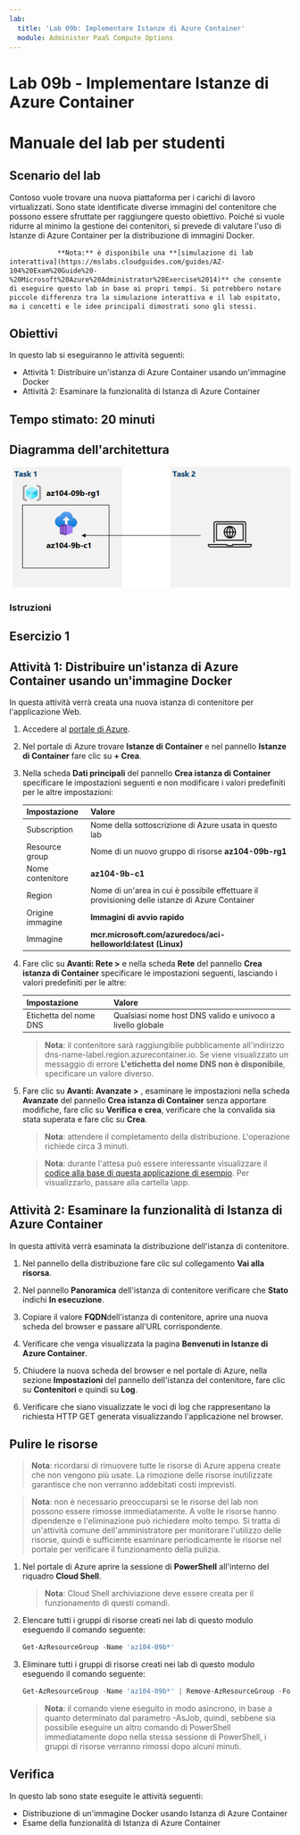 ```yaml
---
lab:
  title: 'Lab 09b: Implementare Istanze di Azure Container'
  module: Administer PaaS Compute Options
---
```


# Lab 09b - Implementare Istanze di Azure Container
# Manuale del lab per studenti

## Scenario del lab

Contoso vuole trovare una nuova piattaforma per i carichi di lavoro virtualizzati. Sono state identificate diverse immagini del contenitore che possono essere sfruttate per raggiungere questo obiettivo. Poiché si vuole ridurre al minimo la gestione dei contenitori, si prevede di valutare l'uso di Istanze di Azure Container per la distribuzione di immagini Docker.

                **Nota:** è disponibile una **[simulazione di lab interattiva](https://mslabs.cloudguides.com/guides/AZ-104%20Exam%20Guide%20-%20Microsoft%20Azure%20Administrator%20Exercise%2014)** che consente di eseguire questo lab in base ai propri tempi. Si potrebbero notare piccole differenza tra la simulazione interattiva e il lab ospitato, ma i concetti e le idee principali dimostrati sono gli stessi. 

## Obiettivi

In questo lab si eseguiranno le attività seguenti:

- Attività 1: Distribuire un'istanza di Azure Container usando un'immagine Docker
- Attività 2: Esaminare la funzionalità di Istanza di Azure Container

## Tempo stimato: 20 minuti

## Diagramma dell'architettura

![image](../media/lab09b.png)

### Istruzioni

## Esercizio 1

## Attività 1: Distribuire un'istanza di Azure Container usando un'immagine Docker

In questa attività verrà creata una nuova istanza di contenitore per l'applicazione Web.

1. Accedere al [portale di Azure](https://portal.azure.com).

1. Nel portale di Azure trovare **Istanze di Container** e nel pannello **Istanze di Container** fare clic su **+ Crea**.

1. Nella scheda **Dati principali** del pannello **Crea istanza di Container** specificare le impostazioni seguenti e non modificare i valori predefiniti per le altre impostazioni:

    | Impostazione | Valore |
    | ---- | ---- |
    | Subscription | Nome della sottoscrizione di Azure usata in questo lab |
    | Resource group | Nome di un nuovo gruppo di risorse **az104-09b-rg1** |
    | Nome contenitore | **az104-9b-c1** |
    | Region | Nome di un'area in cui è possibile effettuare il provisioning delle istanze di Azure Container |
    | Origine immagine | **Immagini di avvio rapido** |
    | Immagine | **mcr.microsoft.com/azuredocs/aci-helloworld:latest (Linux)** |

1. Fare clic su **Avanti: Rete >** e nella scheda **Rete** del pannello **Crea istanza di Container** specificare le impostazioni seguenti, lasciando i valori predefiniti per le altre:

    | Impostazione | Valore |
    | --- | --- |
    | Etichetta del nome DNS | Qualsiasi nome host DNS valido e univoco a livello globale |

    >**Nota**: il contenitore sarà raggiungibile pubblicamente all'indirizzo dns-name-label.region.azurecontainer.io. Se viene visualizzato un messaggio di errore **L'etichetta del nome DNS non è disponibile**, specificare un valore diverso.

1. Fare clic su **Avanti: Avanzate >** , esaminare le impostazioni nella scheda **Avanzate** del pannello **Crea istanza di Container** senza apportare modifiche, fare clic su **Verifica e crea**, verificare che la convalida sia stata superata e fare clic su **Crea**.

    >**Nota**: attendere il completamento della distribuzione. L'operazione richiede circa 3 minuti.

    >**Nota**: durante l'attesa può essere interessante visualizzare il [codice alla base di questa applicazione di esempio](https://github.com/Azure-Samples/aci-helloworld). Per visualizzarlo, passare alla cartella \\app.

## Attività 2: Esaminare la funzionalità di Istanza di Azure Container

In questa attività verrà esaminata la distribuzione dell'istanza di contenitore.

1. Nel pannello della distribuzione fare clic sul collegamento **Vai alla risorsa**.

1. Nel pannello **Panoramica** dell'istanza di contenitore verificare che **Stato** indichi **In esecuzione**.

1. Copiare il valore **FQDN**dell'istanza di contenitore, aprire una nuova scheda del browser e passare all'URL corrispondente.

1. Verificare che venga visualizzata la pagina **Benvenuti in Istanze di Azure Container**.

1. Chiudere la nuova scheda del browser e nel portale di Azure, nella sezione **Impostazioni** del pannello dell'istanza del contenitore, fare clic su **Contenitori** e quindi su **Log**.

1. Verificare che siano visualizzate le voci di log che rappresentano la richiesta HTTP GET generata visualizzando l'applicazione nel browser.

## Pulire le risorse

>**Nota**: ricordarsi di rimuovere tutte le risorse di Azure appena create che non vengono più usate. La rimozione delle risorse inutilizzate garantisce che non verranno addebitati costi imprevisti.

>**Nota**: non è necessario preoccuparsi se le risorse del lab non possono essere rimosse immediatamente. A volte le risorse hanno dipendenze e l'eliminazione può richiedere molto tempo. Si tratta di un'attività comune dell'amministratore per monitorare l'utilizzo delle risorse, quindi è sufficiente esaminare periodicamente le risorse nel portale per verificare il funzionamento della pulizia. 

1. Nel portale di Azure aprire la sessione di **PowerShell** all'interno del riquadro **Cloud Shell**.

    >**Nota**: Cloud Shell archiviazione deve essere creata per il funzionamento di questi comandi. 

1. Elencare tutti i gruppi di risorse creati nei lab di questo modulo eseguendo il comando seguente:

   ```powershell
   Get-AzResourceGroup -Name 'az104-09b*'
   ```

1. Eliminare tutti i gruppi di risorse creati nei lab di questo modulo eseguendo il comando seguente:

   ```powershell
   Get-AzResourceGroup -Name 'az104-09b*' | Remove-AzResourceGroup -Force -AsJob
   ```

    >**Nota**: il comando viene eseguito in modo asincrono, in base a quanto determinato dal parametro -AsJob, quindi, sebbene sia possibile eseguire un altro comando di PowerShell immediatamente dopo nella stessa sessione di PowerShell, i gruppi di risorse verranno rimossi dopo alcuni minuti.

## Verifica

In questo lab sono state eseguite le attività seguenti:

- Distribuzione di un'immagine Docker usando Istanza di Azure Container
- Esame della funzionalità di Istanza di Azure Container
